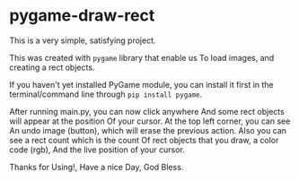 # pygame-draw-rect

This is a very simple, satisfying project.

This was created with `pygame` library that enable us
To load images, and creating a rect objects.

If you haven't yet installed 
PyGame module, you can install it first
in the terminal/command line through
`pip install pygame`.

After running main.py, you can now click anywhere
And some rect objects will appear at the position
Of your cursor. At the top left corner, you can see
An undo image (button), which will erase the previous action.
Also you can see a rect count which is the count
Of rect objects that you draw, a color code (rgb),
And the live position of your cursor.

Thanks for Using!, Have a nice Day, God Bless.
